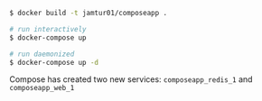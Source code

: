 ```bash
$ docker build -t jamtur01/composeapp .

# run interactively
$ docker-compose up

# run daemonized
$ docker-compose up -d
```

Compose has created two new services: `composeapp_redis_1` and `composeapp_web_1`

